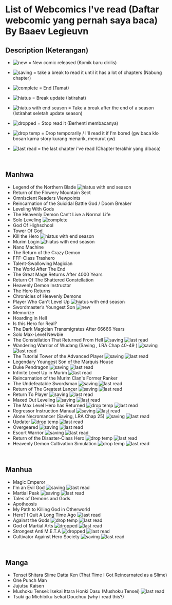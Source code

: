 # List of Webcomics I've read (Daftar webcomic yang pernah saya baca) By Baaev Legieuvn


## Description (Keterangan)
- ![new](https://img.shields.io/badge/-new-0E3EDA?style=flat-square) = New comic released (Komik baru dirilis)
- ![saving](https://img.shields.io/badge/-saving-019267?style=flat-square) = take a break to read it until it has a lot of chapters (Nabung chapter)
- ![complete](https://img.shields.io/badge/-complete-F90716?style=flat-square) = End (Tamat)
- ![hiatus](https://img.shields.io/badge/-hiatus-435055?style=flat-square) = Break update (Istirahat)
- ![hiatus with end season](https://img.shields.io/badge/hiatus-s1%20end-EC255A?style=flat-square&labelColor=435055) = Take a break after the end of a season (Istirahat seletah update season)
- ![dropped](https://img.shields.io/badge/-dropped-8E0505?style=flat-square) = Stop read it (Berhenti membacanya)
- ![drop temp](https://img.shields.io/badge/-drop%20temp-FFC300?style=flat-square) = Drop temporarily / I'll read it if I'm bored (gw baca klo bosan karna story kurang menarik, menurut gw)

- ![last read](https://img.shields.io/badge/last%20read%20chapter-90-435055?style=flat-square&labelColor=F8CB2E) = the last chapter i've read (Chapter terakhir yang dibaca)


<br>

## Manhwa

- Legend of the Northern Blade ![hiatus with end season](https://img.shields.io/badge/hiatus-s1%20end-EC255A?style=flat-square&labelColor=435055)
- Return of the Flowery Mountain Sect
- Omniscient Readers Viewpoints
- Reincarnation of the Suicidal Battle God / Doom Breaker
- Leveling With Gods
- The Heavenly Demon Can’t Live a Normal Life
- Solo Leveling ![complete](https://img.shields.io/badge/-complete-F90716?style=flat-square)
- God Of Highschool
- Tower Of God
- Kill the Hero ![hiatus with end season](https://img.shields.io/badge/hiatus-s2%20end-EC255A?style=flat-square&labelColor=435055)
- Murim Login  ![hiatus with end season](https://img.shields.io/badge/hiatus-s1%20end-EC255A?style=flat-square&labelColor=435055)
- Nano Machine
- The Return of the Crazy Demon
- FFF-Class Trashero
- Talent-Swallowing Magician
- The World After The End
- The Great Mage Returns After 4000 Years
- Return Of The Shattered Constellation
- Heavenly Demon Instructor
- The Hero Returns
- Chronicles of Heavenly Demons
- Player Who Can't Level Up ![hiatus with end season](https://img.shields.io/badge/hiatus-s1%20end-EC255A?style=flat-square&labelColor=435055)
- Swordmaster’s Youngest Son ![new](https://img.shields.io/badge/-new-0E3EDA?style=flat-square)
- Memorize
- Hoarding in Hell
- Is this Hero for Real?
- The Dark Magician Transmigrates After 66666 Years
- Solo Max-Level Newbie
- The Constellation That Returned From Hell ![saving](https://img.shields.io/badge/-saving-019267?style=flat-square) ![last read](https://img.shields.io/badge/last%20read%20chapter-66-435055?style=flat-square&labelColor=F8CB2E)
- Wandering Warrior of Wudang (Saving , LRA Chap 40-49 ) ![saving](https://img.shields.io/badge/-saving-019267?style=flat-square) ![last read](https://img.shields.io/badge/last%20read%20chapter-40%20to%2049-435055?style=flat-square&labelColor=F8CB2E)
- The Tutorial Tower of the Advanced Player  ![saving](https://img.shields.io/badge/-saving-019267?style=flat-square) ![last read](https://img.shields.io/badge/last%20read%20chapter-100-435055?style=flat-square&labelColor=F8CB2E)
- Legendary Youngest Son of the Marquis House
- Duke Pendragon ![saving](https://img.shields.io/badge/-saving-019267?style=flat-square) ![last read](https://img.shields.io/badge/last%20read%20chapter-21-435055?style=flat-square&labelColor=F8CB2E)
- Infinite Level Up in Murim ![last read](https://img.shields.io/badge/last%20read%20chapter-62-435055?style=flat-square&labelColor=F8CB2E)
- Reincarnation of the Murim Clan's Former Ranker
- The Undefeatable Swordsman ![saving](https://img.shields.io/badge/-saving-019267?style=flat-square) ![last read](https://img.shields.io/badge/last%20read%20chapter-104-435055?style=flat-square&labelColor=F8CB2E)
- Return of The Greatest Lancer ![saving](https://img.shields.io/badge/-saving-019267?style=flat-square) ![last read](https://img.shields.io/badge/last%20read%20chapter-20-435055?style=flat-square&labelColor=F8CB2E)
- Return To Player ![saving](https://img.shields.io/badge/-saving-019267?style=flat-square) ![last read](https://img.shields.io/badge/last%20read%20chapter-65-435055?style=flat-square&labelColor=F8CB2E)
- Maxed Out Leveling ![saving](https://img.shields.io/badge/-saving-019267?style=flat-square) ![last read](https://img.shields.io/badge/last%20read%20chapter-28-435055?style=flat-square&labelColor=F8CB2E)
- The Max Level Hero has Returned ![drop temp](https://img.shields.io/badge/-drop%20temp-FFC300?style=flat-square) ![last read](https://img.shields.io/badge/last%20read%20chapter-79-435055?style=flat-square&labelColor=F8CB2E)
- Regressor Instruction Manual ![saving](https://img.shields.io/badge/-saving-019267?style=flat-square) ![last read](https://img.shields.io/badge/last%20read%20chapter-22-435055?style=flat-square&labelColor=F8CB2E)
- Alone Necromancer (Saving, LRA Chap 25) ![saving](https://img.shields.io/badge/-saving-019267?style=flat-square) ![last read](https://img.shields.io/badge/last%20read%20chapter-25-435055?style=flat-square&labelColor=F8CB2E)
- Updater ![drop temp](https://img.shields.io/badge/-drop%20temp-FFC300?style=flat-square) ![last read](https://img.shields.io/badge/last%20read%20chapter-s1%20end%20chapter-435055?style=flat-square&labelColor=F8CB2E)
- Overgeared ![saving](https://img.shields.io/badge/-saving-019267?style=flat-square) ![last read](https://img.shields.io/badge/last%20read%20chapter-105-435055?style=flat-square&labelColor=F8CB2E)
- Escort Warrior ![saving](https://img.shields.io/badge/-saving-019267?style=flat-square) ![last read](https://img.shields.io/badge/last%20read%20chapter-60%20maybe-435055?style=flat-square&labelColor=F8CB2E)
- Return of the Disaster-Class Hero ![drop temp](https://img.shields.io/badge/-drop%20temp-FFC300?style=flat-square) ![last read](https://img.shields.io/badge/last%20read%20chapter-22-435055?style=flat-square&labelColor=F8CB2E)
- Heavenly Demon Cultivation Simulation ![drop temp](https://img.shields.io/badge/-drop%20temp-FFC300?style=flat-square) ![last read](https://img.shields.io/badge/last%20read%20chapter-8-435055?style=flat-square&labelColor=F8CB2E)

<br>

## Manhua

- Magic Emperor
- I'm an Evil God ![saving](https://img.shields.io/badge/-saving-019267?style=flat-square) ![last read](https://img.shields.io/badge/last%20read%20chapter-252-435055?style=flat-square&labelColor=F8CB2E)
- Martial Peak ![saving](https://img.shields.io/badge/-saving-019267?style=flat-square) ![last read](https://img.shields.io/badge/last%20read%20chapter-2280-435055?style=flat-square&labelColor=F8CB2E)
- Tales of Demons and Gods
- Apotheosis
- My Path to Killing God in Otherworld
- Hero? I Quit A Long Time Ago ![last read](https://img.shields.io/badge/last%20read%20chapter-15-435055?style=flat-square&labelColor=F8CB2E)
- Against the Gods ![drop temp](https://img.shields.io/badge/-drop%20temp-FFC300?style=flat-square) ![last read](https://img.shields.io/badge/last%20read%20chapter-arc%20war%20with%20Phoenix%20Empire-435055?style=flat-square&labelColor=F8CB2E)
- God of Martial Arts ![dropped](https://img.shields.io/badge/-dropped-8E0505?style=flat-square) ![last read](https://img.shields.io/badge/last%20read%20chapter-forgot%20it-435055?style=flat-square&labelColor=F8CB2E)
- Strongest Anti M.E.T.A ![dropped](https://img.shields.io/badge/-dropped-8E0505?style=flat-square) ![last read](https://img.shields.io/badge/last%20read%20chapter-100-435055?style=flat-square&labelColor=F8CB2E)
- Cultivator Against Hero Society ![saving](https://img.shields.io/badge/-saving-019267?style=flat-square) ![last read](https://img.shields.io/badge/last%20read%20chapter-135-435055?style=flat-square&labelColor=F8CB2E)

<br>

## Manga

- Tensei Shitara Slime Datta Ken (That Time I Got Reincarnated as a Slime)
- One Punch Man
- Jujutsu Kaisen
- Mushoku Tensei: Isekai Ittara Honki Dasu (Mushoku Tensei) ![last read](https://img.shields.io/badge/last%20read%20chapter-79-435055?style=flat-square&labelColor=F8CB2E)
- Tsuki ga Michibiku Isekai Douchuu (why i read this?)